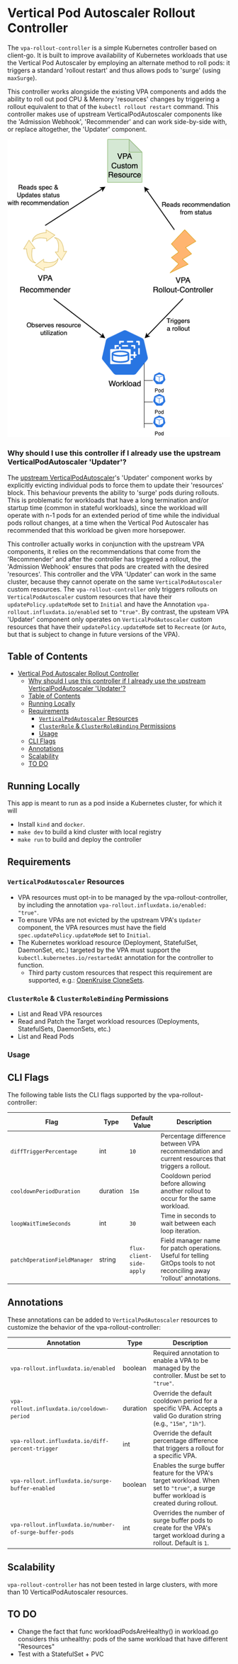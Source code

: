 # Vertical Pod Autoscaler Rollout Controller

The `vpa-rollout-controller` is a simple Kubernetes controller based on client-go. It is built to improve availability of Kubernetes workloads that use the Vertical Pod Autoscaler by employing an alternate method to roll pods: it triggers a standard 'rollout restart' and thus allows pods to 'surge' (using `maxSurge`).

This controller works alongside the existing VPA components and adds the ability to roll out pod CPU & Memory 'resources' changes by triggering a rollout equivalent to that of the `kubectl rollout restart` command. This controller makes use of upstream VerticalPodAutoscaler components like the 'Admission Webhook', 'Recommender' and can work side-by-side with, or replace altogether, the 'Updater' component.  

![conceptual-design](./docs/img/vpa-rollout-controller.png)

### Why should I use this controller if I already use the upstream VerticalPodAutoscaler 'Updater'?
The [upstream VerticalPodAutoscaler](https://github.com/kubernetes/autoscaler/tree/master/vertical-pod-autoscaler)'s 'Updater' component works by explicitly evicting individual pods to force them to update their 'resources' block. This behaviour prevents the ability to 'surge' pods during rollouts. This is problematic for workloads that have a long termination and/or startup time (common in stateful workloads), since the workload will operate with n-1 pods for an extended period of time while the individual pods rollout changes, at a time when the Vertical Pod Autoscaler has recommended that this workload be given more horsepower.

This controller actually works in conjunction with the upstream VPA components, it relies on the recommendations that come from the 'Recommender' and after the controller has triggered a rollout, the 'Admission Webhook' ensures that pods are created with the desired 'resources'. This controller and the VPA 'Updater' can work in the same cluster, because they cannot operate on the same `VerticalPodAutoscaler` custom resources. The `vpa-rollout-controller` only triggers rollouts on `VerticalPodAutoscaler` custom resources that have their `updatePolicy.updateMode` set to `Initial` and have the Annotation `vpa-rollout.influxdata.io/enabled` set to `"true"`. By contrast, the upsteam VPA 'Updater' component only operates on `VerticalPodAutoscaler` custom resources that have their `updatePolicy.updateMode` set to `Recreate` (or `Auto`, but that is subject to change in future versions of the VPA).


## Table of Contents

- [Vertical Pod Autoscaler Rollout Controller](#vertical-pod-autoscaler-rollout-controller)
    - [Why should I use this controller if I already use the upstream VerticalPodAutoscaler 'Updater'?](#why-should-i-use-this-controller-if-i-already-use-the-upstream-verticalpodautoscaler-updater)
  - [Table of Contents](#table-of-contents)
  - [Running Locally](#running-locally)
  - [Requirements](#requirements)
    - [`VerticalPodAutoscaler` Resources](#verticalpodautoscaler-resources)
    - [`ClusterRole` \& `ClusterRoleBinding` Permissions](#clusterrole--clusterrolebinding-permissions)
    - [Usage](#usage)
  - [CLI Flags](#cli-flags)
  - [Annotations](#annotations)
  - [Scalability](#scalability)
  - [TO DO](#to-do)

## Running Locally
This app is meant to run as a pod inside a Kubernetes cluster, for which it will 

- Install `kind` and `docker`.
- `make dev` to build a kind cluster with local registry
- `make run` to build and deploy the controller


## Requirements

### `VerticalPodAutoscaler` Resources
- VPA resources must opt-in to be managed by the vpa-rollout-controller, by including the annotation `vpa-rollout.influxdata.io/enabled: "true"`.
- To ensure VPAs are not evicted by the upstream VPA's `Updater` component, the VPA resources must have the field `spec.updatePolicy.updateMode` set to `Initial`. 
- The Kubernetes workload resource (Deployment, StatefulSet, DaemonSet, etc.) targeted by the VPA must support the `kubectl.kubernetes.io/restartedAt` annotation for the controller to function.
  - Third party custom resources that respect this requirement are supported, e.g.: [OpenKruise CloneSets](https://openkruise.io/docs/user-manuals/cloneset/).

### `ClusterRole` & `ClusterRoleBinding` Permissions
- List and Read VPA resources
- Read and Patch the Target workload resources (Deployments, StatefulSets, DaemonSets, etc.)
- List and Read Pods

### Usage

## CLI Flags

The following table lists the CLI flags supported by the vpa-rollout-controller:

| Flag | Type | Default Value | Description |
|------|------|---------------|-------------|
| `diffTriggerPercentage` | int | `10` | Percentage difference between VPA recommendation and current resources that triggers a rollout. |
| `cooldownPeriodDuration` | duration | `15m` | Cooldown period before allowing another rollout to occur for the same workload. |
| `loopWaitTimeSeconds` | int | `30` | Time in seconds to wait between each loop iteration. |
| `patchOperationFieldManager` | string | `flux-client-side-apply` | Field manager name for patch operations. Useful for telling GitOps tools to not reconciling away 'rollout' annotations. |

## Annotations

These annotations can be added to `VerticalPodAutoscaler` resources to customize the behavior of the vpa-rollout-controller:

| Annotation | Type | Description |
|------------|------|-------------|
| `vpa-rollout.influxdata.io/enabled` | boolean | Required annotation to enable a VPA to be managed by the controller. Must be set to `"true"`. |
| `vpa-rollout.influxdata.io/cooldown-period` | duration | Override the default cooldown period for a specific VPA. Accepts a valid Go duration string (e.g., `"15m"`, `"1h"`). |
| `vpa-rollout.influxdata.io/diff-percent-trigger` | int | Override the default percentage difference that triggers a rollout for a specific VPA. |
| `vpa-rollout.influxdata.io/surge-buffer-enabled` | boolean | Enables the surge buffer feature for the VPA's target workload. When set to `"true"`, a surge buffer workload is created during rollout. |
| `vpa-rollout.influxdata.io/number-of-surge-buffer-pods` | int | Overrides the number of surge buffer pods to create for the VPA's target workload during a rollout. Default is `1`. |

## Scalability
`vpa-rollout-controller` has not been tested in large clusters, with more than 10 VerticalPodAutoscaler resources.


## TO DO
- Change the fact that func workloadPodsAreHealthy() in workload.go considers this unhealthy: pods of the same workload that have different "Resources"
- Test with a StatefulSet + PVC